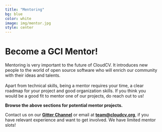 ```yaml
---
title: "Mentoring"
bg: blue
color: white
image: img/mentor.jpg
style: center
---
```


# Become a GCI Mentor!
Mentoring is very important to the future of CloudCV.
It introduces new people to the world of open source software
who will enrich our community with their ideas and talents.<br><br/>
Apart from technical skills, being a mentor requires your time, a clear roadmap for your project and good organization skills. If you think you would be a good fit to mentor one of our projects, do reach out to us!

**Browse the above sections for potential mentor projects.**

Contact us on our <a href="https://gitter.im/Cloud-CV/Lobby">**Gitter Channel**</a> or email at **<a href="mailto:team@cloudcv.org">team@cloudcv.org</a>**, if you have relevant experience and want to get involved. We have limited mentor slots!
